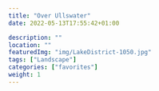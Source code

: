 ```yaml
---
title: "Over Ullswater"
date: 2022-05-13T17:55:42+01:00

description: ""
location: ""
featuredImg: "img/LakeDistrict-1050.jpg"
tags: ["Landscape"]
categories: ["favorites"]
weight: 1
---
```


